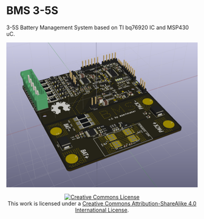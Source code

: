 # BMS 3-5S
3-5S Battery Management System based on TI bq76920 IC and MSP430 uC. 

![BMS_v1 PCB Render](/BMS_Docs/bms_v1.png )

<div align="center">
<a rel="license" href="http://creativecommons.org/licenses/by-sa/4.0/"><img alt="Creative Commons License" style="border-width:0" src="https://i.creativecommons.org/l/by-sa/4.0/88x31.png" /></a><br /> This work is licensed under a <a rel="license" href="http://creativecommons.org/licenses/by-sa/4.0/">Creative Commons Attribution-ShareAlike 4.0 International License</a>.

</div>

